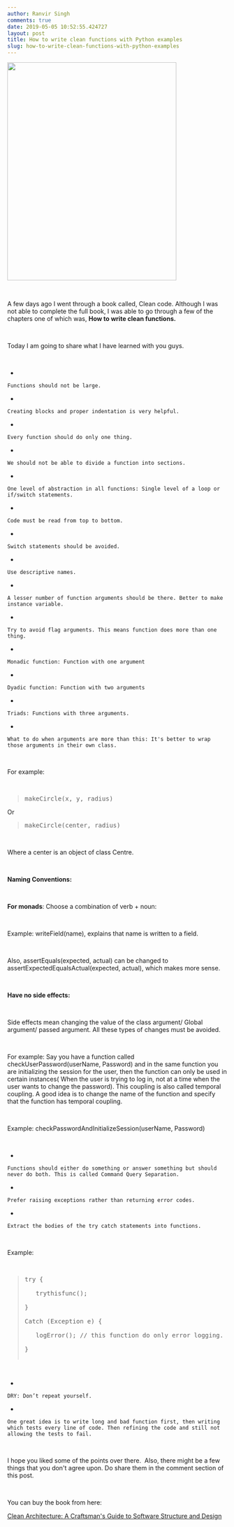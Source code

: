 ```yaml
---
author: Ranvir Singh
comments: true
date: 2019-05-05 10:52:55.424727
layout: post
title: How to write clean functions with Python examples
slug: how-to-write-clean-functions-with-python-examples
---
```

<img alt="" src="https://images-na.ssl-images-amazon.com/images/I/515iEcDr1GL._SX385_BO1,204,203,200_.jpg" style="height:499px; width:387px"/>

&nbsp;

A few days ago I went through a book called, Clean code. Although I was not able to complete the full book, I was able to go through a few of the chapters one of which was,&nbsp;__How to write clean functions.__

&nbsp;

Today I am going to share what I have learned with you guys.

&nbsp;

*   
    
    Functions should not be large.
    
    
*   
    
    Creating blocks and proper indentation is very helpful.
    
    
*   
    
    Every function should do only one thing.
    
    
*   
    
    We should not be able to divide a function into sections.
    
    
*   
    
    One level of abstraction in all functions: Single level of a loop or if/switch statements.
    
    
*   
    
    Code must be read from top to bottom.
    
    
*   
    
    Switch statements should be avoided.
    
    
*   
    
    Use descriptive names.
    
    
*   
    
    A lesser number of function arguments should be there. Better to make instance variable.
    
    
*   
    
    Try to avoid flag arguments. This means function does more than one thing.
    
    
*   
    
    Monadic function: Function with one argument
    
    
*   
    
    Dyadic function: Function with two arguments
    
    
*   
    
    Triads: Functions with three arguments.
    
    
*   
    
    What to do when arguments are more than this: It's better to wrap those arguments in their own class.
    
    

&nbsp;

For example:

&nbsp;
>  
> 
> <pre>
> makeCircle(x, y, radius)</pre>
> 
> 

Or

>  
> 
> <pre>
> makeCircle(center, radius)</pre>
> 
> 
&nbsp;

Where a center is an object of class Centre.

&nbsp;

__Naming Conventions:__

&nbsp;

__For monads__: Choose a combination of verb + noun:

&nbsp;

Example: writeField(name), explains that name is written to a field.

&nbsp;

Also, <span class="marker">assertEquals(expected, actual)</span> can be changed to <span class="marker">assertExpectedEqualsActual(expected, actual)</span>, which makes more sense.

&nbsp;

__Have no side effects:__

&nbsp;

Side effects mean changing the value of the class argument/ Global argument/ passed argument. All these types of changes must be avoided.

&nbsp;

For example: Say you have a function called checkUserPassword(userName, Password) and in the same function you are initializing the session for the user, then the function can only be used in certain instances( When the user is trying to log in, not at a time when the user wants to change the password). This coupling is also called temporal coupling. A good idea is to change the name of the function and specify that the function has temporal coupling.

&nbsp;

Example: checkPasswordAndInitializeSession(userName, Password)

&nbsp;

*   
    
    Functions should either do something or answer something but should never do both. This is called Command Query Separation.
    
    
*   
    
    Prefer raising exceptions rather than returning error codes.
    
    
*   
    
    Extract the bodies of the try catch statements into functions.
    
    

&nbsp;

Example:

&nbsp;
>  
> 
> <pre>
> try {
> 
>    trythisfunc();
> 
> }
> 
> Catch (Exception e) {
> 
>    logError(); // this function do only error logging.
> 
> }
> 
> </pre>
> 
> 
&nbsp;

*   
    
    DRY: Don’t repeat yourself.
    
    
*   
    
    One great idea is to write long and bad function first, then writing which tests every line of code. Then refining the code and still not allowing the tests to fail.
    
    

&nbsp;

I hope you liked some of the points over there.&nbsp;&nbsp;Also, there might be a few things that you don't agree upon. Do share them in the comment section of this post.

&nbsp;

You can buy the book from here:&nbsp;

<a href="https://www.amazon.in/gp/product/935286512X/ref=as_li_tl?ie=UTF8&amp;camp=3638&amp;creative=24630&amp;creativeASIN=935286512X&amp;linkCode=as2&amp;tag=rangerranvir-21&amp;linkId=504b1b7e6b0016856271b15e11098cb7" target="_blank">Clean Architecture: A Craftsman's Guide to Software Structure and Design</a><img alt="" src="//ir-in.amazon-adsystem.com/e/ir?t=rangerranvir-21&amp;l=am2&amp;o=31&amp;a=935286512X" style="height:1px; margin:0px !important; width:1px"/>
